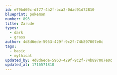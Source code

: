 ```yaml
---
id: e79bd69c-df77-4a2f-bca2-0dad91d72810
blueprint: pokemon
number: 893
title: Zarude
types:
  - dark
  - grass
author: 4d8d6ede-5963-429f-9c2f-74b897007e0c
tags:
  - basic
  - mythical
updated_by: 4d8d6ede-5963-429f-9c2f-74b897007e0c
updated_at: 1716571810
---
```

